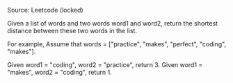 Source: Leetcode (locked)

Given a list of words and two words word1 and word2, return the shortest distance between these two words in the list.

For example, Assume that words = ["practice", "makes", "perfect", "coding", "makes"].

Given word1 = "coding", word2 = "practice", return 3. Given word1 = "makes", word2 = "coding", return 1.
